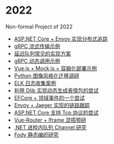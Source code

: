 ﻿# 2022
Non-formal Project of 2022

* [ASP.NET Core + Envoy 实现分布式追踪](https://github.com/FanSun01/Imperio/tree/main/2022/src/EnvoyTrace) 
* [gRPC 流式传输示例](https://github.com/FanSun01/Imperio/tree/main/2022/src/GrpcStream) 
* [延迟队列常见的实现方案](https://github.com/FanSun01/Imperio/tree/main/2022/src/DelayQueue) 
* [gRPC 动态调用示例](https://github.com/FanSun01/Imperio/tree/main/2022/src/DynamicGrpc) 
* [Vue.js + Mock.js + 容器化部署示例](https://github.com/FanSun01/Imperio/tree/main/2022/src/front-mock) 
* [Python 图像风格化迁移调研](https://github.com/FanSun01/Imperio/tree/main/2022/src/StyleTransfer) 
* [ELK 日志收集案例](https://github.com/FanSun01/Imperio/tree/main/2022/src/ELK)
* [利用 Dlib 实现动态生成表情包的尝试](https://github.com/FanSun01/Imperio/tree/main/2022/src/FaceEmoji)
* [EFCore + 领域事件的一个尝试](https://github.com/FanSun01/Imperio/tree/main/2022/src/DomainEvents)
* [Envoy + Jaeger 实现的链路跟踪](https://github.com/FanSun01/Imperio/tree/main/2022/src/EnvoyTrace)
* [ASP.NET Core 支持 Tcp 协议的尝试](https://github.com/FanSun01/Imperio/tree/main/2022/src/MultipleProtocols)
* [Vue-Router + Iframe 混搭预研](https://github.com/FanSun01/Imperio/tree/main/2022/src/route-iframe)
* [.NET 进程内队列 Channel 研究](https://github.com/FanSun01/Imperio/tree/main/2022/src/Channel.Learning)
* [Fody 静态编织研究](https://github.com/FanSun01/Imperio/tree/main/2022/src/HelloWorld.Fody)



